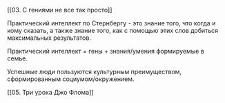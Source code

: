 [[03. С гениями не все так просто]]

Практический интеллект по Стернбергу - это знание того, что когда и кому сказать, а также знание того, как с помощью этих слов добиться максимальных результатов.

Практический интеллект = гены + знания/умения формируемые в семье.

Успешные люди пользуются культурным преимуществом, сформированным социумом/окружением.

[[05. Три урока Джо Флома]]
